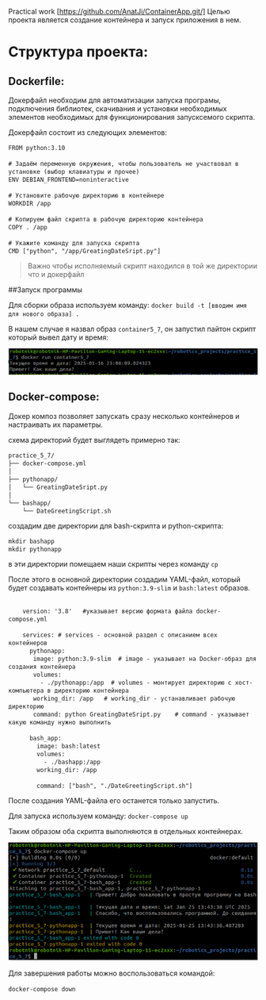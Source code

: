 Practical work [https://github.com/AnatJi/ContainerApp.git/] Целью проекта является создание контейнера и запуск приложения в нем.

# Структура проекта:

## Dockerfile:

Докерфайл необходим для автоматизации запуска програмы, подключения библиотек, скачивания и установки необходимых элементов необходимых для функционирования запусксемого скрипта.

Докерфайл состоит из следующих элементов:

```
FROM python:3.10

# Задаём переменную окружения, чтобы пользователь не участвовал в установке (выбор клавиатуры и прочее)
ENV DEBIAN_FRONTEND=noninteractive

# Установите рабочую директорию в контейнере
WORKDIR /app

# Копируем файл скрипта в рабочую директорию контейнера
COPY . /app

# Укажите команду для запуска скрипта
CMD ["python", "/app/GreatingDateSript.py"]

```

> Важно чтобы исполняемый скрипт находился в той же директории что и докерфайл

##Запуск программы

Для сборки образа используем команду: 
`docker build -t [вводим имя для нового образа] .`

В нашем случае я назвал образ `container5_7`, он запустил пайтон скрипт который вывел дату и время:

![image 0f build dokerfile](https://github.com/AnatJi/ContainerApp/blob/docker-directory/ImagesForReport/image_for_doc)

## Docker-compose:

Докер композ позволяет запускать сразу несколько контейнеров и настраивать их параметры.

схема директорий будет выглядеть примерно так:
```
practice_5_7/
├── docker-compose.yml
│
├── pythonapp/
│   └── GreatingDateSript.py
│
└── bashapp/
	└── DateGreetingScript.sh
```

создадим две директории для bash-скрипта и python-скрипта:

```
mkdir bashapp
mkdir pythonapp
```

в эти директории помещаем наши скрипты через команду `cp`

После этого в основной директории создадим YAML-файл, который будет создавать контейнеры из `python:3.9-slim` и `bash:latest` образов.

```

    version: '3.8'   #указывает версию формата файла docker-compose.yml

    services: # services - основной раздел с описанием всех контейнеров
      pythonapp:
       image: python:3.9-slim  # image - указывает на Docker-образ для создания контейнера
       volumes:
         - ./pythonapp:/app  # volumes - монтирует директорию с хост-компьютера в директорию контейнера 
       working_dir: /app   # working_dir - устанавливает рабочую директорию
       command: python GreatingDateSript.py    # command - указывает какую команду нужно выполнить 

      bash_app:
        image: bash:latest
        volumes:
          - ./bashapp:/app
        working_dir: /app
        
        command: ["bash", "./DateGreetingScript.sh"]
```

После создания YAML-файла его останется только запустить.

Для запуска используем команду:
`docker-compose up`

Таким образом оба скрипта выполняются в отдельных контейнерах.

![image of start docker-compose file](https://github.com/AnatJi/ContainerApp/blob/docker-directory/ImagesForReport/image_for_compose)

Для завершения работы можно воспользоваться командой:

`docker-compose down`


